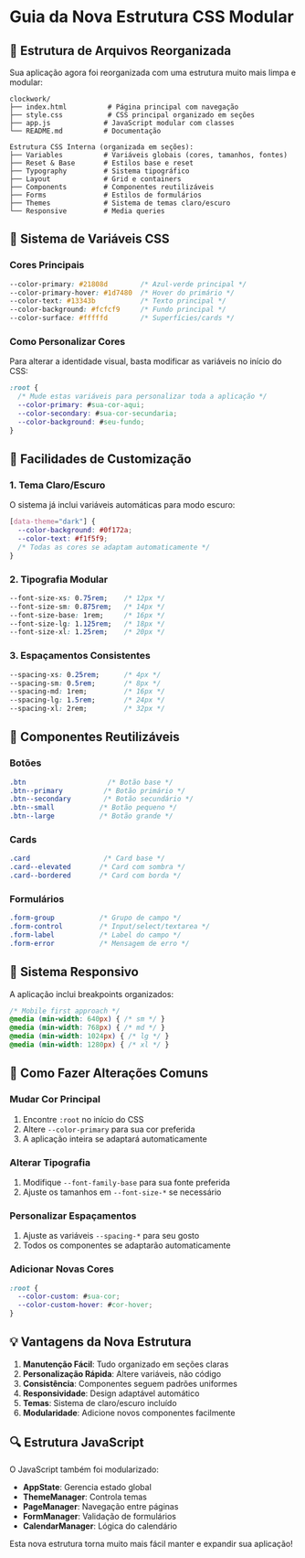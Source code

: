 # Guia da Nova Estrutura CSS Modular

## 📁 Estrutura de Arquivos Reorganizada

Sua aplicação agora foi reorganizada com uma estrutura muito mais limpa e modular:

```
clockwork/
├── index.html          # Página principal com navegação
├── style.css           # CSS principal organizado em seções
├── app.js             # JavaScript modular com classes
└── README.md          # Documentação

Estrutura CSS Interna (organizada em seções):
├── Variables          # Variáveis globais (cores, tamanhos, fontes)
├── Reset & Base       # Estilos base e reset
├── Typography         # Sistema tipográfico
├── Layout             # Grid e containers
├── Components         # Componentes reutilizáveis
├── Forms              # Estilos de formulários
├── Themes             # Sistema de temas claro/escuro
└── Responsive         # Media queries
```

## 🎨 Sistema de Variáveis CSS

### Cores Principais
```css
--color-primary: #21808d        /* Azul-verde principal */
--color-primary-hover: #1d7480  /* Hover do primário */
--color-text: #13343b           /* Texto principal */
--color-background: #fcfcf9     /* Fundo principal */
--color-surface: #fffffd        /* Superfícies/cards */
```

### Como Personalizar Cores
Para alterar a identidade visual, basta modificar as variáveis no início do CSS:

```css
:root {
  /* Mude estas variáveis para personalizar toda a aplicação */
  --color-primary: #sua-cor-aqui;
  --color-secondary: #sua-cor-secundaria;
  --color-background: #seu-fundo;
}
```

## 🔧 Facilidades de Customização

### 1. Tema Claro/Escuro
O sistema já inclui variáveis automáticas para modo escuro:
```css
[data-theme="dark"] {
  --color-background: #0f172a;
  --color-text: #f1f5f9;
  /* Todas as cores se adaptam automaticamente */
}
```

### 2. Tipografia Modular
```css
--font-size-xs: 0.75rem;    /* 12px */
--font-size-sm: 0.875rem;   /* 14px */
--font-size-base: 1rem;     /* 16px */
--font-size-lg: 1.125rem;   /* 18px */
--font-size-xl: 1.25rem;    /* 20px */
```

### 3. Espaçamentos Consistentes
```css
--spacing-xs: 0.25rem;      /* 4px */
--spacing-sm: 0.5rem;       /* 8px */
--spacing-md: 1rem;         /* 16px */
--spacing-lg: 1.5rem;       /* 24px */
--spacing-xl: 2rem;         /* 32px */
```

## 🎯 Componentes Reutilizáveis

### Botões
```css
.btn                    /* Botão base */
.btn--primary          /* Botão primário */
.btn--secondary        /* Botão secundário */
.btn--small           /* Botão pequeno */
.btn--large           /* Botão grande */
```

### Cards
```css
.card                  /* Card base */
.card--elevated       /* Card com sombra */
.card--bordered       /* Card com borda */
```

### Formulários
```css
.form-group           /* Grupo de campo */
.form-control         /* Input/select/textarea */
.form-label           /* Label do campo */
.form-error           /* Mensagem de erro */
```

## 📱 Sistema Responsivo

A aplicação inclui breakpoints organizados:
```css
/* Mobile first approach */
@media (min-width: 640px) { /* sm */ }
@media (min-width: 768px) { /* md */ }
@media (min-width: 1024px) { /* lg */ }
@media (min-width: 1280px) { /* xl */ }
```

## 🚀 Como Fazer Alterações Comuns

### Mudar Cor Principal
1. Encontre `:root` no início do CSS
2. Altere `--color-primary` para sua cor preferida
3. A aplicação inteira se adaptará automaticamente

### Alterar Tipografia
1. Modifique `--font-family-base` para sua fonte preferida
2. Ajuste os tamanhos em `--font-size-*` se necessário

### Personalizar Espaçamentos
1. Ajuste as variáveis `--spacing-*` para seu gosto
2. Todos os componentes se adaptarão automaticamente

### Adicionar Novas Cores
```css
:root {
  --color-custom: #sua-cor;
  --color-custom-hover: #cor-hover;
}
```

## 💡 Vantagens da Nova Estrutura

1. **Manutenção Fácil**: Tudo organizado em seções claras
2. **Personalização Rápida**: Altere variáveis, não código
3. **Consistência**: Componentes seguem padrões uniformes
4. **Responsividade**: Design adaptável automático
5. **Temas**: Sistema de claro/escuro incluído
6. **Modularidade**: Adicione novos componentes facilmente

## 🔍 Estrutura JavaScript

O JavaScript também foi modularizado:
- **AppState**: Gerencia estado global
- **ThemeManager**: Controla temas
- **PageManager**: Navegação entre páginas
- **FormManager**: Validação de formulários
- **CalendarManager**: Lógica do calendário

Esta nova estrutura torna muito mais fácil manter e expandir sua aplicação!